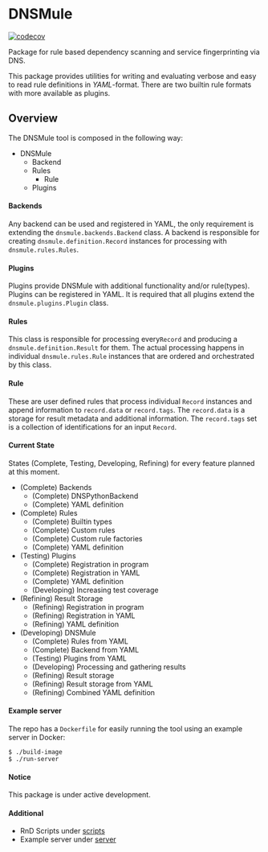 # DNSMule

[![codecov](https://codecov.io/gh/joniumGit/dnsmule/branch/master/graph/badge.svg?token=54DPREJIFU)](https://codecov.io/gh/joniumGit/dnsmule)

Package for rule based dependency scanning and service fingerprinting via DNS.

This package provides utilities for writing and evaluating verbose and easy to read rule definitions in _YAML_-format.
There are two builtin rule formats with more available as plugins.

## Overview

The DNSMule tool is composed in the following way:

- DNSMule
    - Backend
    - Rules
        - Rule
    - Plugins

#### Backends

Any backend can be used and registered in YAML, the only requirement is extending the `dnsmule.backends.Backend` class.
A backend is responsible for creating `dnsmule.definition.Record` instances for processing with `dnsmule.rules.Rules`.

#### Plugins

Plugins provide DNSMule with additional functionality and/or rule(types).
Plugins can be registered in YAML.
It is required that all plugins extend the `dnsmule.plugins.Plugin` class.

#### Rules

This class is responsible for processing every`Record` and producing a `dnsmule.definition.Result` for them.
The actual processing happens in individual `dnsmule.rules.Rule` instances that are ordered and orchestrated by this
class.

#### Rule

These are user defined rules that process individual `Record` instances and append information to `record.data`
or `record.tags`. The `record.data` is a storage for result metadata and additional information. The `record.tags` set
is a collection of identifications for an input `Record`.

#### Current State

States (Complete, Testing, Developing, Refining) for every feature planned at this moment.

- (Complete) Backends
    - (Complete) DNSPythonBackend
    - (Complete) YAML definition
- (Complete) Rules
    - (Complete) Builtin types
    - (Complete) Custom rules
    - (Complete) Custom rule factories
    - (Complete) YAML definition
- (Testing) Plugins
    - (Complete) Registration in program
    - (Complete) Registration in YAML
    - (Complete) YAML definition
    - (Developing) Increasing test coverage
- (Refining) Result Storage
    - (Refining) Registration in program
    - (Refining) Registration in YAML
    - (Refining) YAML definition
- (Developing) DNSMule
    - (Complete) Rules from YAML
    - (Complete) Backend from YAML
    - (Testing) Plugins from YAML
    - (Developing) Processing and gathering results
    - (Refining) Result storage
    - (Refining) Result storage from YAML
    - (Refining) Combined YAML definition

#### Example server

The repo has a `Dockerfile` for easily running the tool using an example server in Docker:

```shell
$ ./build-image
$ ./run-server
```

#### Notice

This package is under active development.

#### Additional

- RnD Scripts under [scripts](scripts)
- Example server under [server](server)